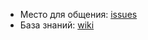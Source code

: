 * Место для общения: [issues](https://github.com/derbyjs-group-ru/talk/issues)
* База знаний: [wiki](https://github.com/derbyjs-group-ru/talk/wiki)
